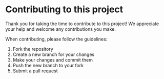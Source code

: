 # Contributing to this project
Thank you for taking the time to contribute to this project! 
We appreciate your help and welcome any contributions you make. 

When contributing, please follow the guidelines:

1. Fork the repository
2. Create a new branch for your changes
3. Make your changes and commit them
4. Push the new branch to your fork
5. Submit a pull request
